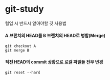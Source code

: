 # git-study
협업 시 반드시 알아야할 깃 사용법

#### A 브랜치의 HEAD를 B 브랜치의 HEAD로 병합(Merge)
```
git checkout A
git merge B
```

#### 직전 HEAD의 commit 상황으로 로컬 파일들 전부 변경
```
git reset --hard
```